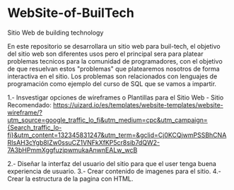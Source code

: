 # WebSite-of-BuilTech
Sitio Web de building technology

En este repositorio se desarrollara un sitio web para buil-tech, el objetivo del sitio web son diferentes usos pero el principal sera para platear problemas tecnicos para la comunidad de programadores, con el objetivo de que resuelvan estos "problemas" que platearemos nosotros de forma interactiva en el sitio. Los problemas son relacionados con lenguajes de programación como ejemplo del curso de SQL que se vamos a impartir. 

1.- Insvestigar opciones de wireframes o Plantillas para el Sitio Web - Sitio Recomendado: https://uizard.io/es/templates/website-templates/website-wireframe/?utm_source=google_traffic_lo_fi&utm_medium=cpc&utm_campaign={Search_traffic_lo-fi}&utm_content=132345831247&utm_term=&gclid=Cj0KCQjwmPSSBhCNARIsAH3cYgb8IZw0ssuCZ1VNFkXfKP5cr8sib7dQW2-7A3bHPmmXggfuzjpwmukaAnwnEALw_wcB

2.- Diseñar la interfaz del usuario del sitio para que el user tenga buena experiencia de usuario. 
3.- Crear contenido de imagenes para el sitio.
4.- Crear la estructura de la pagina con HTML.
